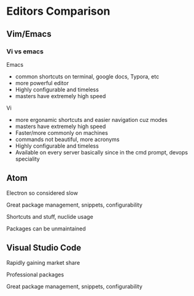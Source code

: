 # Editors Comparison

## Vim/Emacs

### Vi vs emacs

Emacs 

- common shortcuts on terminal, google docs, Typora, etc 
- more powerful editor 
- Highly configurable and timeless
- masters have extremely high speed

Vi

- more ergonamic shortcuts and easier navigation cuz modes
- masters have extremely high speed
- Faster/more commonly on machines
- commands not beautiful, more acronyms
- Highly configurable and timeless
- Available on every server basically since in the cmd prompt, devops speciality

## Atom

Electron so considered slow

Great package management, snippets, configurability

Shortcuts and stuff, nuclide usage

Packages can be unmaintained

##  Visual Studio Code

Rapidly gaining market share

Professional packages

Great package management, snippets, configurability

